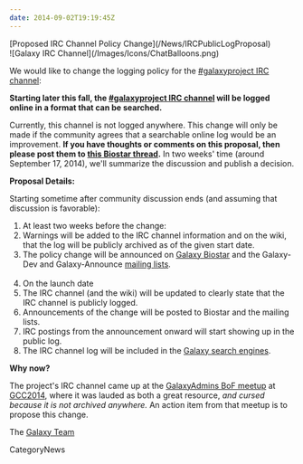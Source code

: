 ```yaml
---
date: 2014-09-02T19:19:45Z
---
```

<div class='newsItemHeader'>[Proposed IRC Channel Policy Change](/News/IRCPublicLogProposal)</div>

<div class='right'>![Galaxy IRC Channel](/Images/Icons/ChatBalloons.png)</div>

We would like to change the logging policy for the [#galaxyproject IRC channel](/GetInvolved#irc-channel):

  **Starting later this fall, the [#galaxyproject IRC channel](/GetInvolved#irc-channel) will be logged online in a format that can be searched.**

Currently, this channel is not logged anywhere.  This change will only be made if the community agrees that a searchable online log would be an improvement.  **If you have thoughts or comments on this proposal, then please post them to [this Biostar thread](https://biostar.usegalaxy.org/p/8804/).**  In two weeks' time (around September 17, 2014), we'll summarize the discussion and publish a decision. 

**Proposal Details:**

Starting sometime after community discussion ends (and assuming that discussion is favorable):

1. At least two weeks before the change:
  1. Warnings will be added to the IRC channel information and on the wiki, that the log will be publicly archived as of the given start date.
  1. The policy change will be announced on [Galaxy Biostar](/Support/Biostar) and the Galaxy-Dev and Galaxy-Announce [mailing lists](/MailingLists).<br /><br />
1. On the launch date
  1. The IRC channel (and the wiki) will be updated to clearly state that the IRC channel is publicly logged.
  1. Announcements of the change will be posted to Biostar and the mailing lists.
  1. IRC postings from the announcement onward will start showing up in the public log.
  1. The IRC channel log will be included in the [Galaxy search engines](http://galaxyproject.org/search/).

**Why now?**

The project's IRC channel came up at the [GalaxyAdmins BoF meetup](/Events/GCC2014/BoFs/GalaxyAdmins) at [GCC2014](/Events/GCC2014), where it was lauded as both a great resource, *and cursed because it is not archived anywhere.*  An action item from that meetup is to propose this change.

The [Galaxy Team](/GalaxyTeam)


CategoryNews

